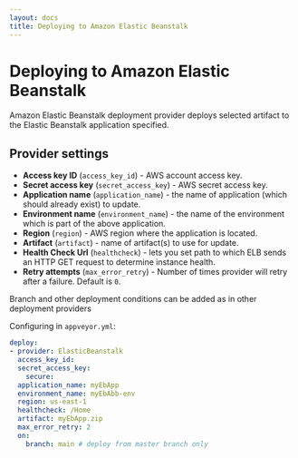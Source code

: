 ```yaml
---
layout: docs
title: Deploying to Amazon Elastic Beanstalk
---
```


# Deploying to Amazon Elastic Beanstalk

Amazon Elastic Beanstalk deployment provider deploys selected artifact to the Elastic Beanstalk application specified.

## Provider settings

* **Access key ID** (`access_key_id`) - AWS account access key.
* **Secret access key** (`secret_access_key`) - AWS secret access key.
* **Application name** (`application_name`) - the name of application (which should already exist) to update.
* **Environment name** (`environment_name`) - the name of the environment which is part of the above application.
* **Region** (`region`) - AWS region where the application is located.
* **Artifact** (`artifact`) - name of artifact(s) to use for update.
* **Health Check Url** (`healthcheck`) - lets you set path to which ELB sends an HTTP GET request to determine instance health.
* **Retry attempts** (`max_error_retry`) - Number of times provider will retry after a failure. Default is `0`.

Branch and other deployment conditions can be added as in other deployment providers

Configuring in `appveyor.yml`:

```yaml
deploy:
- provider: ElasticBeanstalk
  access_key_id:
  secret_access_key:
    secure:
  application_name: myEbApp
  environment_name: myEbAbb-env
  region: us-east-1
  healthcheck: /Home
  artifact: myEbApp.zip
  max_error_retry: 2
  on:
    branch: main # deploy from master branch only
```